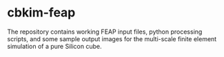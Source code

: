 # cbkim-feap
The repository contains working FEAP input files, python processing scripts, and some sample output images for the multi-scale finite element simulation of a pure Silicon cube.


